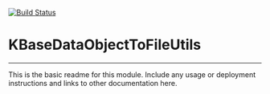 [![Build Status](https://travis-ci.org/dylan/KBaseDataObjectToFileUtils.svg?branch=master)](https://travis-ci.org/dylan/KBaseDataObjectToFileUtils)

# KBaseDataObjectToFileUtils
---

This is the basic readme for this module. Include any usage or deployment instructions and links to other documentation here.
